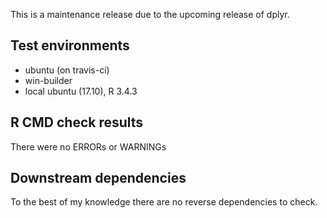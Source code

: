 This is a maintenance release due to the upcoming release of dplyr.

## Test environments
* ubuntu (on travis-ci)
* win-builder
* local ubuntu (17.10), R 3.4.3

## R CMD check results
There were no ERRORs or WARNINGs


## Downstream dependencies
To the best of my knowledge there are no reverse dependencies to check.

